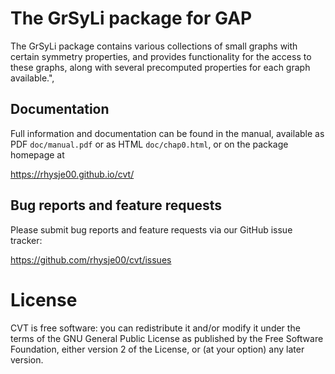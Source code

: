 # The GrSyLi package for GAP

The GrSyLi package contains various collections of small graphs with certain 
symmetry properties, and provides functionality for the access to these graphs, 
along with several precomputed properties for each graph available.",
  
## Documentation

Full information and documentation can be found in the manual, available
as PDF `doc/manual.pdf` or as HTML `doc/chap0.html`, or on the package
homepage at

  <https://rhysje00.github.io/cvt/>


## Bug reports and feature requests

Please submit bug reports and feature requests via our GitHub issue tracker:

  <https://github.com/rhysje00/cvt/issues>


# License

CVT is free software: you can redistribute it and/or modify
it under the terms of the GNU General Public License as published by
the Free Software Foundation, either version 2 of the License, or
(at your option) any later version.


